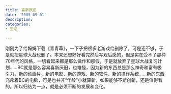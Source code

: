 ```yaml
---
title: 喜新厌旧
date: '2005-09-01'
description:
categories:
- 生活

---
```

刚刚为了给妈妈下载《青青草》，一下子把很多老游戏给删除了，可是还不够，于是就把星球大战也删了。本来还想好好看完然后写观后感的，但是实在受不了那种70年代的风格，一切看起来都是那么做作和那假，于是就放弃了星球大战复习计划……BC就是那么容易喜新厌旧，也难怪，因为新的东西总是那么神奇和富有吸引力，新的动画片、新的电影、新的游戏、新的软件、新的操作系统……新的东西充斥着BC的电脑，可是也并非“年龄”小就算新，如果能够不断创新，还是值得看的。所以归结为一点，就是必须不断的发展和变化。